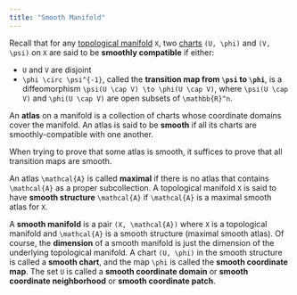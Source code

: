 ```yaml
---
title: "Smooth Manifold"
---
```


Recall that for any [topological manifold](top_manifold.html) ``X``, two [charts](top_manifold.html#Locally_Euclidean) ``(U, \phi)`` and ``(V, \psi)`` on ``X`` are said to be **smoothly compatible** if either:

 - ``U`` and ``V`` are disjoint
 - ``\phi \circ \psi^{-1}``, called the **transition map from ``\psi`` to ``\phi``**, is a diffeomorphism ``\psi(U \cap V) \to \phi(U \cap V)``, where ``\psi(U \cap V)`` and ``\phi(U \cap V)`` are open subsets of ``\mathbb{R}^n``.

An **atlas** on a manifold is a collection of charts whose coordinate domains cover the manifold. An atlas is said to be **smooth** if all its charts are smoothly-compatible with one another.

When trying to prove that some atlas is smooth, it suffices to prove that all transition maps are smooth.

An atlas ``\mathcal{A}`` is called **maximal** if there is no atlas that contains ``\mathcal{A}`` as a proper subcollection. A topological manifold ``X`` is said to have **smooth structure** ``\mathcal{A}`` if ``\mathcal{A}`` is a maximal smooth atlas for ``X``.

A **smooth manifold** is a pair ``(X, \mathcal{A})`` where ``X`` is a topological manifold and ``\mathcal{A}`` is a smooth structure (maximal smooth atlas). Of course, the **dimension** of a smooth manifold is just the dimension of the underlying topological manifold. A chart ``(U, \phi)`` in the smooth structure is called a **smooth chart**, and the map ``\phi`` is called the **smooth coordinate map**. The set ``U`` is called a **smooth coordinate domain** or **smooth coordinate neighborhood** or **smooth coordinate patch**.
